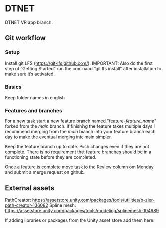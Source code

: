 # DTNET
DTNET VR app branch.

## Git workflow

### Setup

Install git LFS (https://git-lfs.github.com/). IMPORTANT: Also do the first step of ”Getting Started” run the command ”git lfs install” after installation to make sure it’s activated.

### Basics

Keep folder names in english

### Features and branches

For a new task start a new feature branch named "feature-*feature_name*" forked from the *main* branch. If finishing the feature takes multiple days I recommend merging from the *main* branch into your feature branch each day to make the eventual merging into main simpler.

Keep the feature branch up to date. Push changes even if they are not complete. There is no requirement that feature branches should be in a functioning state before they are completed.

Once a feature is complete move task to the Review column om Monday and submit a merge request on github.

## External assets


PathCreator: https://assetstore.unity.com/packages/tools/utilities/b-zier-path-creator-136082
Spline mesh: https://assetstore.unity.com/packages/tools/modeling/splinemesh-104989


If adding libraries or packages from the Unity asset store add them here.